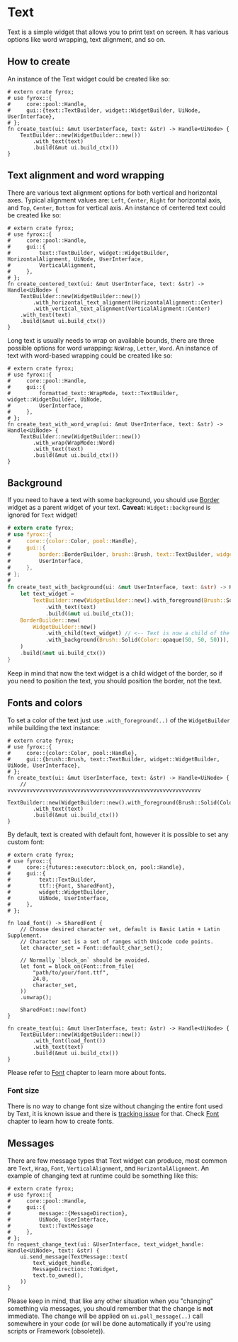 # Text

Text is a simple widget that allows you to print text on screen. It has various options like word wrapping, text
alignment, and so on.

## How to create

An instance of the Text widget could be created like so:

```rust,no_run
# extern crate fyrox;
# use fyrox::{
#     core::pool::Handle,
#     gui::{text::TextBuilder, widget::WidgetBuilder, UiNode, UserInterface},
# };
fn create_text(ui: &mut UserInterface, text: &str) -> Handle<UiNode> {
    TextBuilder::new(WidgetBuilder::new())
        .with_text(text)
        .build(&mut ui.build_ctx())
}
```

## Text alignment and word wrapping

There are various text alignment options for both vertical and horizontal axes. Typical alignment values are:
`Left`, `Center`, `Right` for horizontal axis, and `Top`, `Center`, `Bottom` for vertical axis. An instance of 
centered text could be created like so:

```rust,no_run
# extern crate fyrox;
# use fyrox::{
#     core::pool::Handle,
#     gui::{
#         text::TextBuilder, widget::WidgetBuilder, HorizontalAlignment, UiNode, UserInterface,
#         VerticalAlignment,
#     },
# };
fn create_centered_text(ui: &mut UserInterface, text: &str) -> Handle<UiNode> {
    TextBuilder::new(WidgetBuilder::new())
        .with_horizontal_text_alignment(HorizontalAlignment::Center)
        .with_vertical_text_alignment(VerticalAlignment::Center)
    .with_text(text)
    .build(&mut ui.build_ctx())
}
```

Long text is usually needs to wrap on available bounds, there are three possible options for word wrapping:
`NoWrap`, `Letter`, `Word`. An instance of text with word-based wrapping could be created like so:

```rust,no_run
# extern crate fyrox;
# use fyrox::{
#     core::pool::Handle,
#     gui::{
#         formatted_text::WrapMode, text::TextBuilder, widget::WidgetBuilder, UiNode,
#         UserInterface,
#     },
# };
fn create_text_with_word_wrap(ui: &mut UserInterface, text: &str) -> Handle<UiNode> {
    TextBuilder::new(WidgetBuilder::new())
        .with_wrap(WrapMode::Word)
        .with_text(text)
        .build(&mut ui.build_ctx())
}
```

## Background

If you need to have a text with some background, you should use [Border](./border.md) widget as a parent widget of your 
text. **Caveat:** `Widget::background` is ignored for `Text` widget!

```rust
# extern crate fyrox;
# use fyrox::{
#     core::{color::Color, pool::Handle},
#     gui::{
#         border::BorderBuilder, brush::Brush, text::TextBuilder, widget::WidgetBuilder, UiNode,
#         UserInterface,
#     },
# };
# 
fn create_text_with_background(ui: &mut UserInterface, text: &str) -> Handle<UiNode> {
    let text_widget =
        TextBuilder::new(WidgetBuilder::new().with_foreground(Brush::Solid(Color::RED)))
            .with_text(text)
            .build(&mut ui.build_ctx());
    BorderBuilder::new(
        WidgetBuilder::new()
            .with_child(text_widget) // <-- Text is now a child of the border
            .with_background(Brush::Solid(Color::opaque(50, 50, 50))),
    )
    .build(&mut ui.build_ctx())
}
```

Keep in mind that now the text widget is a child widget of the border, so if you need to position the text, you should
position the border, not the text.

## Fonts and colors

To set a color of the text just use `.with_foreground(..)` of the `WidgetBuilder` while building the text instance:

```rust,no_run
# extern crate fyrox;
# use fyrox::{
#     core::{color::Color, pool::Handle},
#     gui::{brush::Brush, text::TextBuilder, widget::WidgetBuilder, UiNode, UserInterface},
# };
fn create_text(ui: &mut UserInterface, text: &str) -> Handle<UiNode> {
    //               vvvvvvvvvvvvvvvvvvvvvvvvvvvvvvvvvvvvvvvvvvvvvvvvvvvvvvvvvvvvv
    TextBuilder::new(WidgetBuilder::new().with_foreground(Brush::Solid(Color::RED)))
        .with_text(text)
        .build(&mut ui.build_ctx())
}
```

By default, text is created with default font, however it is possible to set any custom font:

```rust,no_run
# extern crate fyrox;
# use fyrox::{
#     core::{futures::executor::block_on, pool::Handle},
#     gui::{
#         text::TextBuilder,
#         ttf::{Font, SharedFont},
#         widget::WidgetBuilder,
#         UiNode, UserInterface,
#     },
# };

fn load_font() -> SharedFont {
    // Choose desired character set, default is Basic Latin + Latin Supplement.
    // Character set is a set of ranges with Unicode code points.
    let character_set = Font::default_char_set();

    // Normally `block_on` should be avoided.
    let font = block_on(Font::from_file(
        "path/to/your/font.ttf",
        24.0,
        character_set,
    ))
    .unwrap();

    SharedFont::new(font)
}

fn create_text(ui: &mut UserInterface, text: &str) -> Handle<UiNode> {
    TextBuilder::new(WidgetBuilder::new())
        .with_font(load_font())
        .with_text(text)
        .build(&mut ui.build_ctx())
}
```

Please refer to [Font](font.md) chapter to learn more about fonts.

### Font size

There is no way to change font size without changing the entire font used by Text, it is known issue and there is
[tracking issue](https://github.com/FyroxEngine/Fyrox/issues/74) for that. Check [Font](font.md) chapter to learn how 
to create fonts.

## Messages

There are few message types that Text widget can produce, most common are `Text`, `Wrap`, `Font`, `VerticalAlignment`,
and `HorizontalAlignment`. An example of changing text at runtime could be something like this:

```rust,no_run
# extern crate fyrox;
# use fyrox::{
#     core::pool::Handle,
#     gui::{
#         message::{MessageDirection},
#         UiNode, UserInterface,
#         text::TextMessage
#     },
# };
fn request_change_text(ui: &UserInterface, text_widget_handle: Handle<UiNode>, text: &str) {
    ui.send_message(TextMessage::text(
        text_widget_handle,
        MessageDirection::ToWidget,
        text.to_owned(),
    ))
}
```

Please keep in mind, that like any other situation when you "changing" something via messages, you should remember
that the change is **not** immediate. The change will be applied on `ui.poll_message(..)` call somewhere in your
code (or will be done automatically if you're using scripts or Framework (obsolete)).